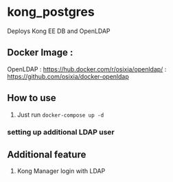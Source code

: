 # kong_postgres

Deploys Kong EE DB and OpenLDAP


## Docker Image :

OpenLDAP : https://hub.docker.com/r/osixia/openldap/
         : https://github.com/osixia/docker-openldap


## How to use

1. Just run `docker-compose up -d`

### setting up additional LDAP user



## Additional feature

1. Kong Manager login with LDAP

```

```

